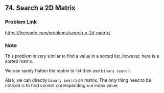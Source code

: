 ## 74. Search a 2D Matrix

### Problem Link 
https://leetcode.com/problems/search-a-2d-matrix/

### Note
This problem is very similar to find a value in a sorted list, however, here is a sorted matrix.

We can surely flatten the matrix to list then use `binary search`.

Also, we can directly `binary search` on matrix. The only thing need to be noticed is to find correct corresponding
 `mid` index value. 